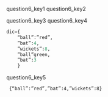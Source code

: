 question6_key1
question6_key2


question6_key3
question6_key4
```python
dic={
    “ball”:”red”,
    ”bat”:4,
    ”wickets”:8,
    ”ball”green,
    ”bat”:3
    }
 ```

question6_key5
```
 {“ball”:”red”,”bat”:4,”wickets”:8}
```
